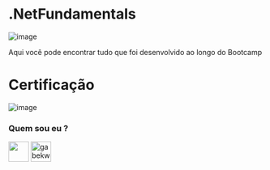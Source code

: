 # .NetFundamentals
![image](https://user-images.githubusercontent.com/76081229/179051444-2d9dba8e-7b76-410e-9066-677c21fb660d.png)

Aqui você pode encontrar tudo que foi desenvolvido ao longo do Bootcamp

# Certificação 

![image](https://user-images.githubusercontent.com/76081229/179054877-f0b2ca14-b8b3-4f82-8db3-ea159ef67318.png)


<h3 align="left"> Quem sou eu ? <src="https://cdn-icons-png.flaticon.com/512/920/920938.png" alt="gabekw.twitter" height="40" width="40" /></a></h3>
<p align="left">
<a href="https://www.linkedin.com/in/gabriellekwsiqueira/" target="blank"><img align="center" src="https://cdn-icons-png.flaticon.com/512/145/145807.png" height="40" width="40" /></a> 
<a href="https://twitter.com/Gabrielle_kw" target="blank"><img align="center" src="https://cdn-icons-png.flaticon.com/512/145/145812.png" alt="gabekw.twitter" height="40" width="40" /></a>
</p>
